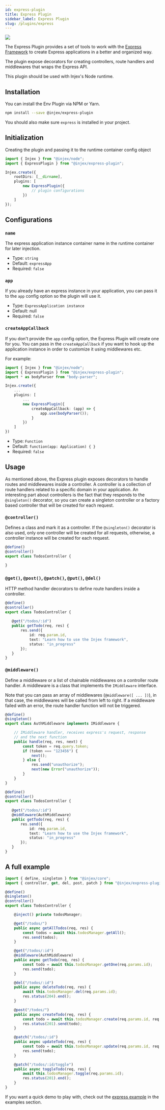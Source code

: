 ```yaml
---
id: express-plugin
title: Express Plugin
sidebar_label: Express Plugin
slug: /plugins/express
---
```


<img src="https://img.shields.io/npm/v/@injex/express-plugin" />

The Express Plugin provides a set of tools to work with the [Express Framework](https://expressjs.com/) to create Express applications in a better and organized way.

The plugin expose decorators for creating controllers, route handlers and middlewares that wraps the Express API.

This plugin should be used with Injex's Node runtime.

## Installation

You can install the Env Plugin via NPM or Yarn.

```bash npm2yarn
npm install --save @injex/express-plugin
```

You should also make sure `express` is installed in your project.

## Initialization

Creating the plugin and passing it to the runtime container config object

```ts
import { Injex } from "@injex/node";
import { ExpressPlugin } from "@injex/express-plugin";

Injex.create({
    rootDirs: [__dirname],
    plugins: [
        new ExpressPlugin({
            // plugin configurations
        })
    ]
});
```

## Configurations

### `name`

The express application instance container name in the runtime container for later injection.

- Type: `string`
- Default: `expressApp`
- Required: `false`

### `app`

If you already have an express instance in your application, you can pass it to the `app` config option so the plugin will use it.

- Type: `ExpressApplication instance`
- Default: null
- Required: `false`

### `createAppCallback`

If you don't provide the `app` config option, the Express Plugin will create one for you. You can pass in the `createAppCallback` if you want to hook up the application instance in order to customize it using middlewares etc.

For example:

```ts
import { Injex } from "@injex/node";
import { ExpressPlugin } from "@injex/express-plugin";
import * as bodyParser from "body-parser";

Injex.create({
    ...
    plugins: [
        ...
        new ExpressPlugin({
            createAppCallback: (app) => {
                app.use(bodyParser());
            }
        })
    ]
})
```

- Type: `Function`
- Default: `function(app: Application) { }`
- Required: `false`

## Usage

As mentioned above, the Express plugin exposes decorators to handle routes and middlewares inside a controller. A controller is a collection of route handlers related to a specific domain in your application. An interesting part about controllers is the fact that they responds to the `@singleton()` decorator, so you can create a singleton controller or a factory based controller that will be created for each request.

### `@controller()`

Defines a class and mark it as a controller. If the `@singleton()` decorator is also used, only one controller will be created for all requests, otherwise, a controller instance will be created for each request.

```ts {2}
@define()
@controller()
export class TodosController {

}
```

### `@get()`, `@post()`, `@patch()`, `@put()`, `@del()`

HTTP method handler decorators to define route handlers inside a controller.

```ts {5}
@define()
@controller()
export class TodosController {
   
   @get("/todos/:id")
   public getTodo(req, res) {
       res.send({
           id: req.param.id,
           text: "Learn how to use the Injex framework",
           status: "in_progress"
       });
   }
}
```

### `@middleware()`

Define a middleware or a list of chainable middlewares on a controller route handler. A middleware is a class that implements the `IMiddleware` interface.

Note that you can pass an array of middlewares (`@middleware([ ... ])`), in that case, the middlewares will be called from left to right. If a middleware failed with an error, the route handler function will not be triggered.

```ts {23}
@define()
@singleton()
export class AuthMiddleware implements IMiddleware {

    // IMiddleware handler, receives express's request, response
    // and the next function
    public handle(req, res, next) {
        const token = req.query.token;
        if (token === "123456") {
            next();
        } else {
            res.send("unauthorize");
            next(new Error("unauthorize"));
        }
    }
}

@define()
@controller()
export class TodosController {
   
   @get("/todos/:id")
   @middleware(AuthMiddleware)
   public getTodo(req, res) {
       res.send({
           id: req.param.id,
           text: "Learn how to use the Injex framework",
           status: "in_progress"
       });
   }
}
```

## A full example

```ts
import { define, singleton } from "@injex/core";
import { controller, get, del, post, patch } from "@injex/express-plugin";

@define()
@singleton()
@controller()
export class TodosController {

    @inject() private todosManager;

    @get("/todos/")
    public async getAllTodos(req, res) {
        const todos = await this.todosManager.getAll();
        res.send(todos);
    }

    @get("/todos/:id")
    @middleware(AuthMiddleware)
    public async getTodo(req, res) {
        const todo = await this.todosManager.getOne(req.params.id);
        res.send(todo);
    }

    @del("/todos/:id")
    public async deleteTodo(req, res) {
        await this.todosManager.del(req.params.id);
        res.status(204).end();
    }

    @post("/todos/")
    public async createTodo(req, res) {
        const todo = await this.todosManager.create(req.params.id, req.body);
        res.status(201).send(todo);
    }

    @patch("/todos/:id")
    public async updateTodo(req, res) {
        const todo = await this.todosManager.update(req.params.id, req.body);
        res.send(todo);
    }

    @patch("/todos/:id/toggle")
    public async toggleTodo(req, res) {
        await this.todosManager.toggle(req.params.id);
        res.status(201).end();
    }
}
```

If you want a quick demo to play with, check out the [express example](/docs/examples/express) in the examples section.